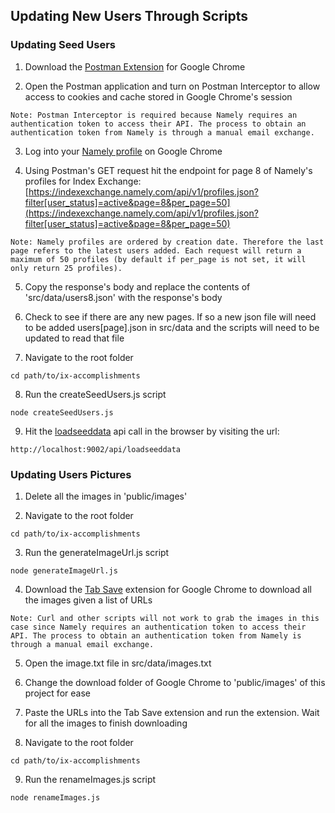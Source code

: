 ## Updating New Users Through Scripts
### Updating Seed Users

1) Download the [Postman Extension](https://chrome.google.com/webstore/detail/postman/fhbjgbiflinjbdggehcddcbncdddomop?hl=en) for Google Chrome

2) Open the Postman application and turn on Postman Interceptor to allow access to cookies and cache stored in Google Chrome's session

```
Note: Postman Interceptor is required because Namely requires an authentication token to access their API. The process to obtain an authentication token from Namely is through a manual email exchange.
```

3) Log into your [Namely profile](https://indexexchange.namely.com/) on Google Chrome

4) Using Postman's GET request hit the endpoint for page 8 of Namely's profiles for Index Exchange: [https://indexexchange.namely.com/api/v1/profiles.json?filter[user_status]=active&page=8&per_page=50](https://indexexchange.namely.com/api/v1/profiles.json?filter[user_status]=active&page=8&per_page=50)

```
Note: Namely profiles are ordered by creation date. Therefore the last page refers to the latest users added. Each request will return a maximum of 50 profiles (by default if per_page is not set, it will only return 25 profiles).
```

5) Copy the response's body and replace the contents of 'src/data/users8.json' with the response's body

6) Check to see if there are any new pages. If so a new json file will need to be added users[page].json in src/data and the scripts will need to be updated to read that file

7) Navigate to the root folder

```
cd path/to/ix-accomplishments
```

8) Run the createSeedUsers.js script

```
node createSeedUsers.js
```

9) Hit the [loadseeddata](http://localhost:9002/api/loadseeddata) api call in the browser by visiting the url:

```
http://localhost:9002/api/loadseeddata
```

### Updating Users Pictures

1) Delete all the images in 'public/images'

2) Navigate to the root folder

```
cd path/to/ix-accomplishments
```

3) Run the generateImageUrl.js script

```
node generateImageUrl.js
```

4) Download the [Tab Save](https://chrome.google.com/webstore/detail/tab-save/lkngoeaeclaebmpkgapchgjdbaekacki) extension for Google Chrome to download all the images given a list of URLs

```
Note: Curl and other scripts will not work to grab the images in this case since Namely requires an authentication token to access their API. The process to obtain an authentication token from Namely is through a manual email exchange.
```

5) Open the image.txt file in src/data/images.txt

6) Change the download folder of Google Chrome to 'public/images' of this project for ease

7) Paste the URLs into the Tab Save extension and run the extension. Wait for all the images to finish downloading

8) Navigate to the root folder

```
cd path/to/ix-accomplishments
```

9) Run the renameImages.js script

```
node renameImages.js
```

